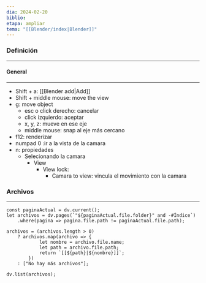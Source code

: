 ```yaml
---
dia: 2024-02-20
biblio: 
etapa: ampliar
tema: "[[Blender/index|Blender]]"
---
```

### Definición
---

#### General
---
* Shift + a: [[Blender add|Add]]
* Shift + middle mouse: move the view
* g: move object 
	* esc o click derecho: cancelar
	* click izquierdo: aceptar
	* x, y, z: mueve en ese eje
	* middle mouse: snap al eje más cercano
* f12: renderizar
* numpad 0 :ir a la vista de la camara 
* n: propiedades
	* Selecionando la camara
		* View
			* View lock: 
				* Camara to view: vincula el movimiento con la camara


### Archivos
---
```dataviewjs 
const paginaActual = dv.current();
let archivos = dv.pages(`"${paginaActual.file.folder}" and -#Índice`)
	.where(pagina => pagina.file.path != paginaActual.file.path);

archivos = (archivos.length > 0) 
	? archivos.map(archivo => {
			let nombre = archivo.file.name;
			let path = archivo.file.path;
			return `[[${path}|${nombre}]]`;
		}) 
	: ["No hay más archivos"];

dv.list(archivos);	
```